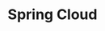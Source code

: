 ---
layout: posts_by_category
categories: spring-cloud
title: Spring Cloud
permalink: /category/spring-cloud
---
